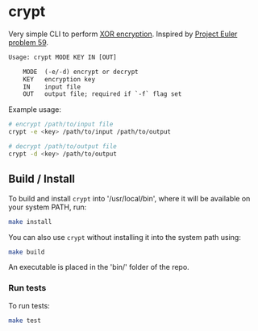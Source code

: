 # crypt
Very simple CLI to perform [XOR
encryption](https://en.wikipedia.org/wiki/XOR_cipher). Inspired by [Project
Euler problem 59](https://projecteuler.net/problem=59).

```txt
Usage: crypt MODE KEY IN [OUT]

    MODE  (-e/-d) encrypt or decrypt
    KEY   encryption key
    IN    input file
    OUT   output file; required if `-f` flag set
```

Example usage:
```bash
# encrypt /path/to/input file
crypt -e <key> /path/to/input /path/to/output

# decrypt /path/to/output file
crypt -d <key> /path/to/output
```

## Build / Install
To build and install `crypt` into '/usr/local/bin', where it will be available on your system PATH, run:
```bash
make install
```

You can also use `crypt` without installing it into the system path using:
```bash
make build
```
An executable is placed in the 'bin/' folder of the repo.

### Run tests
To run tests:
```bash
make test
```
